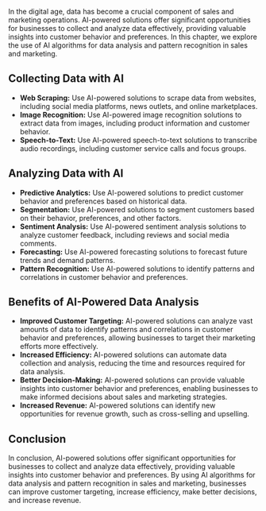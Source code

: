 
In the digital age, data has become a crucial component of sales and marketing operations. AI-powered solutions offer significant opportunities for businesses to collect and analyze data effectively, providing valuable insights into customer behavior and preferences. In this chapter, we explore the use of AI algorithms for data analysis and pattern recognition in sales and marketing.

Collecting Data with AI
-----------------------

* **Web Scraping:** Use AI-powered solutions to scrape data from websites, including social media platforms, news outlets, and online marketplaces.
* **Image Recognition:** Use AI-powered image recognition solutions to extract data from images, including product information and customer behavior.
* **Speech-to-Text:** Use AI-powered speech-to-text solutions to transcribe audio recordings, including customer service calls and focus groups.

Analyzing Data with AI
----------------------

* **Predictive Analytics:** Use AI-powered solutions to predict customer behavior and preferences based on historical data.
* **Segmentation:** Use AI-powered solutions to segment customers based on their behavior, preferences, and other factors.
* **Sentiment Analysis:** Use AI-powered sentiment analysis solutions to analyze customer feedback, including reviews and social media comments.
* **Forecasting:** Use AI-powered forecasting solutions to forecast future trends and demand patterns.
* **Pattern Recognition:** Use AI-powered solutions to identify patterns and correlations in customer behavior and preferences.

Benefits of AI-Powered Data Analysis
------------------------------------

* **Improved Customer Targeting:** AI-powered solutions can analyze vast amounts of data to identify patterns and correlations in customer behavior and preferences, allowing businesses to target their marketing efforts more effectively.
* **Increased Efficiency:** AI-powered solutions can automate data collection and analysis, reducing the time and resources required for data analysis.
* **Better Decision-Making:** AI-powered solutions can provide valuable insights into customer behavior and preferences, enabling businesses to make informed decisions about sales and marketing strategies.
* **Increased Revenue:** AI-powered solutions can identify new opportunities for revenue growth, such as cross-selling and upselling.

Conclusion
----------

In conclusion, AI-powered solutions offer significant opportunities for businesses to collect and analyze data effectively, providing valuable insights into customer behavior and preferences. By using AI algorithms for data analysis and pattern recognition in sales and marketing, businesses can improve customer targeting, increase efficiency, make better decisions, and increase revenue.

